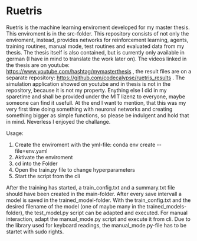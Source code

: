 # Ruetris
Ruetris is the machine learning enviroment developed for my master thesis. This enviroment is in the src-folder.
This repository consists of not only the enviroment, instead, provides networks for reinforcement learning, agents,
training routines, manual mode, test routines and evaluated data from my thesis. The thesis itself is also contained, but 
is currently only available in german (I have in mind to translate the work later on). The videos linked in the thesis are
on youtube: https://www.youtube.com/hashtag/mymasterthesis , the result files are on a separate repository: https://github.com/codecalypse/ruetris_results .
The simulation application showed on youtube and in thesis is not in the repository, because it is not my property. Enything else 
I did in my sparetime and shall be provided under the MIT lizenz to everyone, maybe someone can find it usefull.
At the end I want to mention, that this was my very first time doing something with neuronal networks and creating something 
bigger as simple functions, so please be indulgent and hold that in mind. Neverless I enjoyed the challange.

Usage:
1) Create the enviroment with the yml-file: conda env create --file=env.yaml
2) Aktivate the enviroment
3) cd into the Folder
4) Open the train.py file to change hyperparameters
5) Start the script from the cli

After the training has started, a train_config.txt and a summary.txt file should have been created in the main-folder.
After every save intervall a model is saved in the trained_model-folder. With the train_config.txt and the desired filename of the
model (one of maybe many in the trained_models-folder), the test_model.py script can be adapted and executed. For manual interaction, adapt
the manual_mode.py script and execute it from cli. Due to the library used for keyboard readings, the manual_mode.py-file has to be startet with sudo rights.
